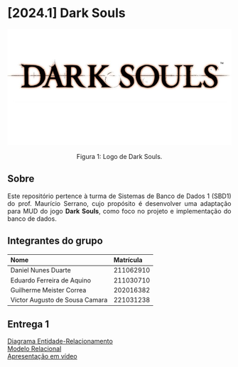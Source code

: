 # [2024.1] Dark Souls
<div align="center">
    <img src="img/assets/Logo-darksouls.jpg"/>
    <p> Figura 1: Logo de Dark Souls.</p> 
</div>

## Sobre

<div style='text-align: justify;'>

Este repositório pertence à turma de Sistemas de Banco de Dados 1 (SBD1) do prof. Maurício Serrano, cujo propósito é desenvolver uma adaptação para MUD do jogo **Dark Souls**, como foco no projeto e implementação do banco de dados.

## Integrantes do grupo
| Nome | Matrícula |
| --- | --- |
| Daniel Nunes Duarte | 211062910 |
| Eduardo Ferreira de Aquino | 211030710 |
| Guilherme Meister Correa | 202016382 |
| Victor Augusto de Sousa Camara | 221031238 |


## Entrega 1
[Diagrama Entidade-Relacionamento](https://github.com/SBD1/2024.1-Dark-Souls/tree/main/Docs/DER) <br>
[Modelo Relacional](https://github.com/SBD1/2024.1-Dark-Souls/tree/main/Docs/MER) <br>
[Apresentação em vídeo](https://drive.google.com/drive/folders/1jsOPc5IfLc40cTsItg90vuSgNKEpWZtJ)
</div>
